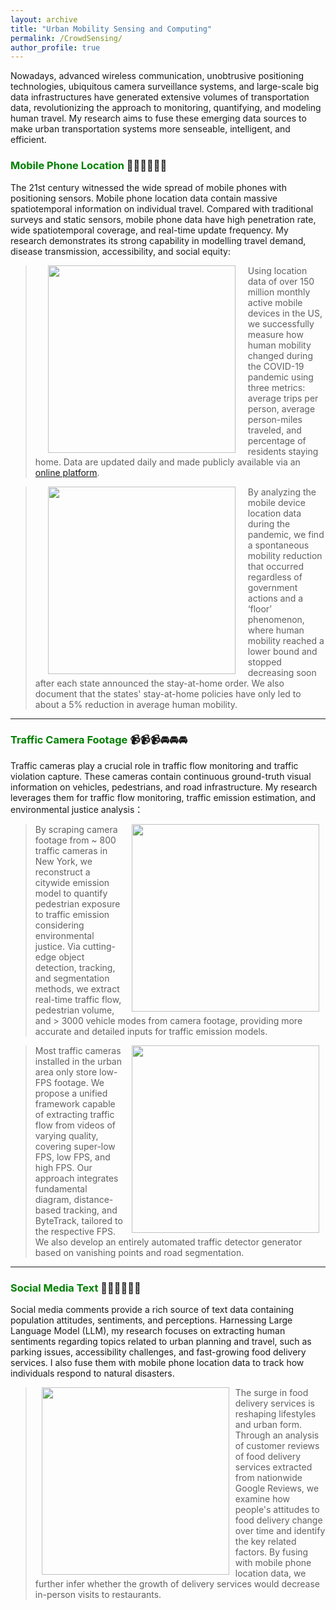 ```yaml
---
layout: archive
title: "Urban Mobility Sensing and Computing"
permalink: /CrowdSensing/
author_profile: true
---
```


Nowadays, advanced wireless communication, unobtrusive positioning technologies, ubiquitous camera surveillance systems, 
and large-scale big data infrastructures have generated extensive volumes of transportation data,
revolutionizing the approach to monitoring, quantifying, and modeling human travel. 
My research aims to fuse these emerging data sources to make urban transportation systems more senseable, intelligent, and efficient.

### <span style="color: green"> Mobile Phone Location </span> 📱📱📱🚶🚶🚶
The 21st century witnessed the wide spread of mobile phones with positioning sensors.
Mobile phone location data contain massive spatiotemporal information on individual travel. 
Compared with traditional surveys and static sensors, mobile phone data have 
high penetration rate, wide spatiotemporal coverage, and real-time update frequency. 
My research demonstrates its strong capability in modelling travel demand, disease transmission, 
accessibility, and social equity:

> <a href="https://www.sciencedirect.com/science/article/pii/S0968090X20308524"><img style="float: left" src="https://songhuahu-umd.github.io/images/FF11.png" width="300" hspace="20"></a> 
Using location data of over 150 million monthly active mobile devices in the US, 
we successfully measure how human mobility changed during the COVID-19 pandemic using three metrics: 
average trips per person, average person-miles traveled, and percentage of residents staying home. Data are updated daily 
and made publicly available via an [online platform](https://data.covid.umd.edu/).

> <a href="https://royalsocietypublishing.org/doi/full/10.1098/rsif.2020.0344"><img style="float: left" src="https://songhuahu-umd.github.io/images/FF3.png" width="300" hspace="20"></a>
By analyzing the mobile device location data during the pandemic, we find a spontaneous mobility reduction that occurred 
regardless of government actions and a ‘floor’ phenomenon, where human mobility reached a lower bound and 
stopped decreasing soon after each state announced the stay-at-home order.
We also document that the states' stay-at-home policies have only led to about a 5% reduction in average human mobility.

---

### <span style="color: green"> Traffic Camera Footage </span> 📹📹📹🚘🚘🚘
Traffic cameras play a crucial role in traffic flow monitoring and traffic violation capture. 
These cameras contain continuous ground-truth visual information on vehicles, pedestrians, and road infrastructure. 
My research leverages them for traffic flow monitoring, traffic emission estimation, and environmental justice analysis：

> <a href="https://senseable.mit.edu/"><img style="float: right" src="https://songhuahu-umd.github.io/images/Camera0.png" width="300" hspace="10"></a>
By scraping camera footage from ~ 800 traffic cameras in New York, we reconstruct a citywide emission model to quantify pedestrian exposure to traffic emission considering environmental justice.
Via cutting-edge object detection, tracking, and segmentation methods, we extract real-time traffic flow, 
pedestrian volume, and > 3000 vehicle modes from camera footage, providing more accurate and detailed inputs for traffic emission models.

> <a href="https://senseable.mit.edu/"><img style="float: right" src="https://songhuahu-umd.github.io/images/camera0.gif" width="300" hspace="10"></a>
Most traffic cameras installed in the urban area only store low-FPS footage. 
We propose a unified framework capable of extracting traffic flow from videos of varying quality, 
covering super-low FPS, low FPS, and high FPS. 
Our approach integrates fundamental diagram, distance-based tracking, and ByteTrack, tailored to the respective FPS. 
We also develop an entirely automated traffic detector generator based on vanishing points and road segmentation.

---


### <span style="color: green"> Social Media Text </span>💬💬💬👥👥👥
Social media comments provide a rich source of text data containing population attitudes, sentiments, and perceptions.
Harnessing Large Language Model (LLM), my research focuses on extracting human sentiments regarding topics related to urban planning and travel, 
such as parking issues, accessibility challenges, and fast-growing food delivery services. 
I also fuse them with mobile phone location data to track how individuals respond to natural disasters.

> <a href="https://senseable.mit.edu/"><img style="float: left" src="https://songhuahu-umd.github.io/images/social_media.jpg" width="300" hspace="10"></a>
The surge in food delivery services is reshaping lifestyles and urban form.
Through an analysis of customer reviews of food delivery services extracted from nationwide Google Reviews, 
we examine how people's attitudes to food delivery change over time and identify the key related factors. 
By fusing with mobile phone location data, we further infer whether the growth of delivery services would decrease in-person visits to restaurants.
